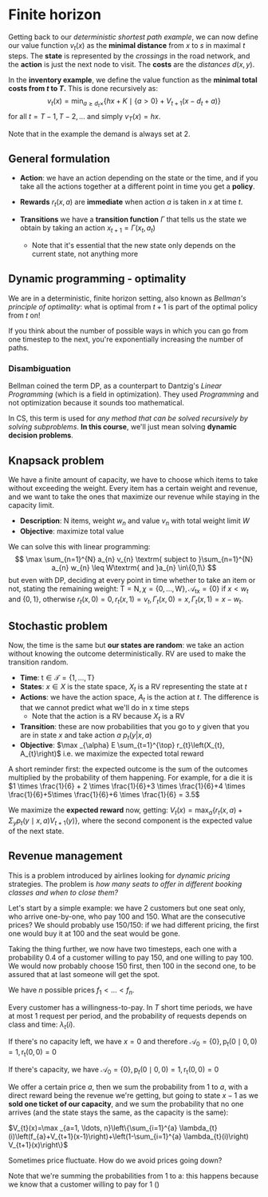 # Finite horizon

Getting back to our *deterministic shortest path example*, we can now define our value function $v_t(x)$ as the **minimal distance** from $x$ to $s$ in maximal $t$ steps. The **state** is represented by the *crossings* in the road network, and the **action** is just the next node to visit. The **costs** are the *distances* $d(x,y)$.

In the **inventory example**, we define the value function as the **minimal total costs from $t$ to $T$.** This is done recursively as: 
$$
v_t(x) = \min _{a \geq d_{t} \times}\left\{h x+K \mid\{a>0\}+V_{t+1}\left(x-d_{t}+a\right)\right\}
$$
for all $t=T-1,T-2,...$ and simply $v_T(x) = hx$.

Note that in the example the demand is always set at $2$. 

## General formulation

- **Action**: we have an action depending on the state or the time, and if you take all the actions together at a different point in time you get a **policy**. 

- **Rewards** $r_t(x,a)$ are **immediate** when action $a$ is taken in $x$ at time $t$.
- **Transitions** we have a **transition function** $\Gamma$ that tells us the state we obtain by taking an action $x_{t+1}=\Gamma\left(x_{t}, a_{t}\right)$
  - Note that it's essential that the new state only depends on the current state, not anything more

## Dynamic programming - optimality

We are in a deterministic, finite horizon setting, also known as *Bellman's principle of optimality*: what is optimal from $t+1$ is part of the optimal policy from $t$ on!

If you think about the number of possible ways in which you can go from one timestep to the next, you're exponentially increasing the number of paths. 

### Disambiguation

Bellman coined the term DP, as a counterpart to Dantzig's *Linear Programming* (which is a field in optimization). They used *Programming* and not optimization because it sounds too mathematical.

In CS, this term is used for *any method that can be solved recursively by solving subproblems*. **In this course**, we'll just mean solving **dynamic decision problems**. 

## Knapsack problem

We have a finite amount of capacity, we have to choose which items to take without exceeding the weight. Every item has a certain weight and revenue, and we want to take the ones that maximize our revenue while staying in the capacity limit.

- **Description**: N items, weight $w_n$ and value $v_n$ with total weight limit $W$
- **Objective**: maximize total value

We can solve this with linear programming:
$$
\max \sum_{n=1}^{N} a_{n} v_{n} \textrm{ subject to }\sum_{n=1}^{N} a_{n} w_{n} \leq W\textrm{ and }a_{n} \in\{0,1\}
$$
but even with DP, deciding at every point in time whether to take an item or not, stating the remaining weight: $\mathrm{T}=\mathrm{N}, \chi=\{0, \ldots, \mathrm{W}\}, \mathcal{A}_{\mathrm{tx}}=\{0\}$ if $x < w_t$ and $\{0,1\}$, otherwise $r_{t}(x, 0)=0, r_{t}(x, 1)=v_{t}, \Gamma_{t}(x, 0)=x, \Gamma_{t}(x, 1)=x-w_{t}$.

## Stochastic problem

Now, the time is the same but **our states are random**: we take an action without knowing the outcome deterministically. RV are used to make the transition random.

- **Time**: $\mathrm{t} \in \mathcal{T}=\{1, \ldots, \mathrm{T}\}$
- **States**: $x \in X$ is the state space, $X_t$ is a RV representing the state at $t$
- **Actions**: we have the action space, $A_t$ is the action at $t$. The difference is that we cannot predict what we'll do in x time steps
  - Note that the action is a RV because $X_t$ is a RV
- **Transition**: these are now probabilities that you go to $y$ given that you are in state $x$ and take action $a$ $p_t(y|x,a)$
- **Objective**: $\max _{\alpha} E \sum_{t=1}^{\top} r_{t}\left(X_{t}, A_{t}\right)$ i.e. we maximize the expected total reward

A short reminder first: the expected outcome is the sum of the outcomes multiplied by the probability of them happening. For example, for a die it is $1 \times \frac{1}{6} + 2 \times \frac{1}{6}+3 \times \frac{1}{6}+4 \times \frac{1}{6}+5\times \frac{1}{6}+6 \times \frac{1}{6} = 3.5$

We maximize the **expected reward** now, getting: $V_{t}(x)=\max _{a}\left\{r_{t}(x, a)+\Sigma_{y} p_{t}(y \mid x, a) V_{t+1}(y)\right\}$, where the second component is the expected value of the next state.

## Revenue management

This is a problem introduced by airlines looking for *dynamic pricing* strategies. The problem is *how many seats to offer in different booking classes and when to close them?*

Let's start by a simple example: we have 2 customers but one seat only, who arrive one-by-one, who pay 100 and 150. What are the consecutive prices? We should probably use 150/150: if we had different pricing, the first one would buy it at 100 and the seat would be gone. 

Taking the thing further, we now have two timesteps, each one with a probability $0.4$ of a customer willing to pay 150, and one willing to pay 100. We would now probably choose 150 first, then 100 in the second one, to be assured that at last someone will get the spot. 

We have $n$ possible prices $f_1<...<f_n$.

Every customer has a willingness-to-pay. In $T$ short time periods, we have at most 1 request per period, and the probability of requests depends on class and time: $\lambda_t(i)$.

If there's no capacity left, we have $x=0$ and therefore $\mathcal{A}_{0}=\{0\}, \mathrm{p}_{t}(0 \mid 0,0)=1, \mathrm{r}_{\mathrm{t}}(0,0)=0$

If there's capacity, we have $\mathcal{A}_{0}=\{0\}, \mathrm{p}_{t}(0 \mid 0,0)=1, \mathrm{r}_{\mathrm{t}}(0,0)=0$

We offer a certain price $a$, then we sum the probability from 1 to $a$, with a direct reward being the revenue we're getting, but going to state $x-1$ as we **sold one ticket of our capacity**, and we sum the probability that no one arrives (and the state stays the same, as the capacity is the same):

$V_{t}(x)=\max _{a=1, \ldots, n}\left\{\sum_{i=1}^{a} \lambda_{t}(i)\left(f_{a}+V_{t+1}(x-1)\right)+\left(1-\sum_{i=1}^{a} \lambda_{t}(i)\right) V_{t+1}(x)\right\}$

Sometimes price fluctuate. How do we avoid prices going down? 

Note that we're summing the probabilities from 1 to a: this happens because we know that a customer willing to pay for 1 ()
